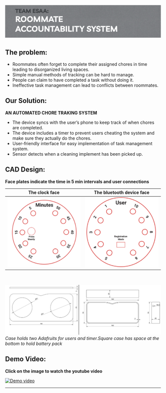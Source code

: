![Image](images/Demo/demo-project-header.jpeg)
---
## The problem:
  * Roommates often forget to complete their assigned chores in time leading to disorganized living spaces.
  * Simple manual methods of tracking can be hard to manage.
  * People can claim to have completed a task without doing it.
  * Ineffective task management can lead to conflicts between roommates.

## Our Solution:
__AN AUTOMATED CHORE TRAKING SYSTEM__

  * The device syncs with the user’s phone to keep track of when chores are completed.
  * The device includes a timer to prevent users cheating the system and make sure they actually do the chores.
  * User-friendly interface for easy implementation of task management system.
  * Sensor detects when a cleaning implement has been picked up.

## CAD Design:
__Face plates indicate the time in 5 min intervals and user connections__

|The clock face                         |  The bluetooth device face                  |
|:-------------------------------------:|:--------------------------------------:     |
|![Image](images/Demo/clock-face.jpeg)  |  ![Image](images/Demo/bluetooth-device.jpeg)|

<br/><br/>
![Image](images/Demo/case-cad.png)
*Case holds two Adafruits for users and timer.Square case has space at the bottom to hold battery pack*






## Demo Video:
__Click on the image to watch the youtube video__

<a href="http://www.youtube.com/watch?feature=player_embedded&v=xfMjQpl58Fs" target="_blank">
 <img src="http://img.youtube.com/vi/xfMjQpl58Fs/hqdefault.jpg" alt="Demo video" width="600" />
</a>


---
<br/><br/>
